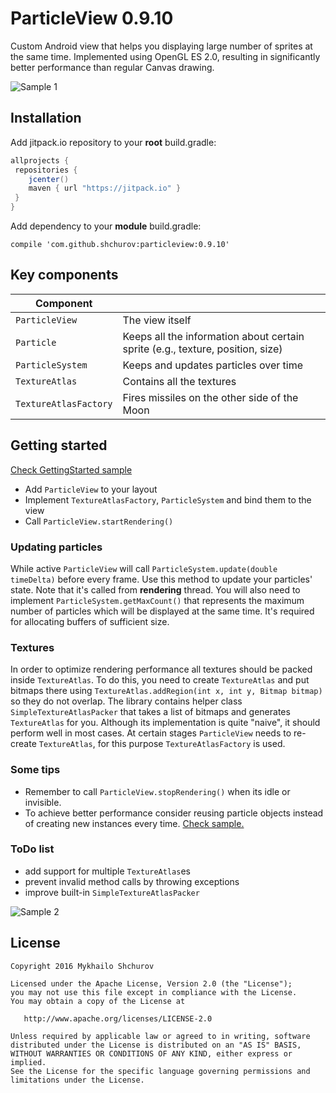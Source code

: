 # ParticleView 0.9.10
Custom Android view that helps you displaying large number of sprites at the same time. Implemented using OpenGL ES 2.0, resulting in significantly better performance than regular Canvas drawing.

![Sample 1](https://raw.githubusercontent.com/shchurov/ParticleView/master/github_assets/demo1.gif)

## Installation
Add jitpack.io repository to your **root** build.gradle:
```groovy
allprojects {
 repositories {
    jcenter()
    maven { url "https://jitpack.io" }
 }
}
```
Add dependency to your **module** build.gradle:

`compile 'com.github.shchurov:particleview:0.9.10'`

## Key components
Component |  |
--- | ---
`ParticleView` | The view itself
`Particle` | Keeps all the information about certain sprite (e.g., texture, position, size) 
`ParticleSystem` | Keeps and updates particles over time
`TextureAtlas` | Contains all the textures
`TextureAtlasFactory` | Fires missiles on the other side of the Moon

## Getting started
[Check GettingStarted sample](https://github.com/shchurov/ParticleView/blob/master/sample/src/main/java/com/github/shchurov/particleview/sample/getting_started/GettingStartedActivity.java)

- Add `ParticleView` to your layout
- Implement `TextureAtlasFactory`, `ParticleSystem` and bind them to the view
- Call `ParticleView.startRendering()`

### Updating particles
While active `ParticleView` will call `ParticleSystem.update(double timeDelta)` before every frame. Use this method to update your particles' state. Note that it's called from **rendering** thread. You will also need to implement `ParticleSystem.getMaxCount()` that represents the maximum number of particles which will be displayed at the same time. It's required for allocating buffers of sufficient size.

### Textures
In order to optimize rendering performance all textures should be packed inside `TextureAtlas`. To do this, you need to create `TextureAtlas` and put bitmaps there using `TextureAtlas.addRegion(int x, int y, Bitmap bitmap)` so they do not overlap. The library contains helper class `SimpleTextureAtlasPacker` that takes a list of bitmaps and generates `TextureAtlas` for you. Although its implementation is quite "naive", it should perform well in most cases. At certain stages `ParticleView` needs to re-create `TextureAtlas`, for this purpose `TextureAtlasFactory` is used.

### Some tips
- Remember to call `ParticleView.stopRendering()` when its idle or invisible.
- To achieve better performance consider reusing particle objects instead of creating new instances every time. [Check sample.](https://github.com/shchurov/ParticleView/blob/master/sample/src/main/java/com/github/shchurov/particleview/sample/burst/BurstParticleSystem.java)

### ToDo list
- add support for multiple `TextureAtlas`es
- prevent invalid method calls by throwing exceptions
- improve built-in `SimpleTextureAtlasPacker`

![Sample 2](https://raw.githubusercontent.com/shchurov/ParticleView/master/github_assets/demo2.gif)

## License
    Copyright 2016 Mykhailo Shchurov

    Licensed under the Apache License, Version 2.0 (the "License");
    you may not use this file except in compliance with the License.
    You may obtain a copy of the License at

       http://www.apache.org/licenses/LICENSE-2.0

    Unless required by applicable law or agreed to in writing, software
    distributed under the License is distributed on an "AS IS" BASIS,
    WITHOUT WARRANTIES OR CONDITIONS OF ANY KIND, either express or implied.
    See the License for the specific language governing permissions and
    limitations under the License.
